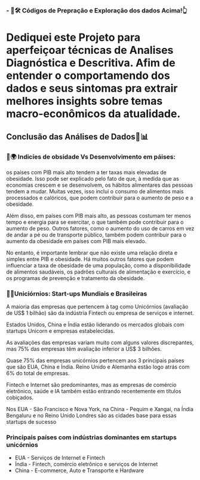 ### - 📑🛠 Códigos de Prepração e Exploração dos dados Acima!👆

# Dediquei este Projeto para aperfeiçoar técnicas de Analises Diagnóstica e Descritiva. Afim de entender o comportamendo dos dados e seus sintomas pra extrair melhores insights sobre temas macro-econômicos da atualidade.

## Conclusão das Análises de Dados🧮📊

### 🍔🌍 Indicíes de obsidade Vs Desenvolvimento em páises:

os países com PIB mais alto tendem a ter taxas mais elevadas de obesidade. Isso pode ser explicado pelo fato de que, à medida que as economias crescem e se desenvolvem, os hábitos alimentares das pessoas tendem a mudar. Muitas vezes, isso inclui o consumo de alimentos mais processados e calóricos, que podem contribuir para o aumento de peso e a obesidade.

Além disso, em países com PIB mais alto, as pessoas costumam ter menos tempo e energia para se exercitar, o que também pode contribuir para o aumento de peso. Outros fatores, como o aumento do uso de carros em vez de andar a pé ou de transporte público, também podem contribuir para o aumento da obesidade em países com PIB mais elevado.

No entanto, é importante lembrar que não existe uma relação direta e simples entre PIB e obesidade. Há muitos outros fatores que podem influenciar a taxa de obesidade de uma população, como a disponibilidade de alimentos saudáveis, os padrões culturais de alimentação e exercício, e os programas de prevenção e tratamento da obesidade.




### 🦄💸Uniciórnios: Start-ups Mundiais e Brasileiras

A maioria das empresas que pertencem à tag como Unicórnios (avaliação de US$ 1 bilhão) são da indústria Fintech ou empresa de serviços e internet.

Estados Unidos, China e Índia estão liderando os mercados globais com startups Unicorn e empresas estabelecidas.

As avaliações das empresas variam muito com alguns valores discrepantes, mas 75% das empresas têm avaliação inferior a US$ 3 bilhões.

Quase 75% das empresas unicórnios pertencem aos 3 principais países que são EUA, China e Índia. Reino Unido e Alemanha estão logo atrás com 6% do total de empresas.

Fintech e Internet são predominantes, mas as empresas de comércio eletrônico, saúde e IA também estão entrando recentemente em títulos cobiçados.

Nos EUA - São Francisco e Nova York, na China - Pequim e Xangai, na Índia Bengaluru e no Reino Unido Londres são as cidades base para essas startups de sucesso

### Principais países com indústrias dominantes em startups unicórnios

- EUA - Serviços de Internet e Fintech
- Índia - Fintech, comércio eletrônico e serviços de Internet
- China - E-commerce, Auto e Transporte e Hardware
